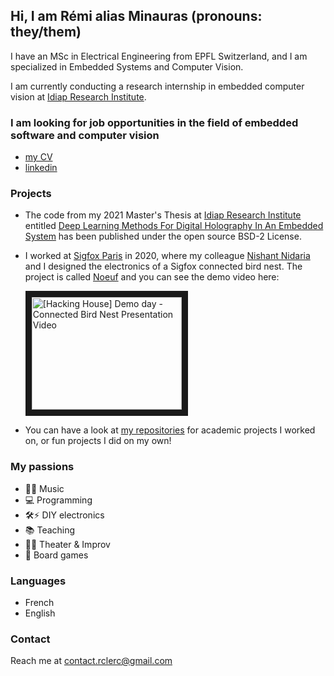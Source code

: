 ## Hi, I am Rémi alias Minauras (pronouns: they/them)

I have an MSc in Electrical Engineering from EPFL Switzerland, and I am specialized in Embedded Systems and Computer Vision.

I am currently conducting a research internship in embedded computer vision at [Idiap Research Institute](https://www.idiap.ch/en/scientific-research/computational-bioimaging).

### I am looking for job opportunities in the field of embedded software and computer vision
* [my CV](https://github.com/Minauras/Minauras/blob/master/CV_clerc.pdf)
* [linkedin](https://www.linkedin.com/in/remiclerc/)

### Projects
* The code from my 2021 Master's Thesis at [Idiap Research Institute](https://github.com/idiap) entitled [Deep Learning Methods For Digital Holography In An Embedded System](https://github.com/Minauras/deepdefresneling) has been published under the open source BSD-2 License.
* I worked at [Sigfox Paris](https://www.sigfox.com/en) in 2020, where my colleague [Nishant Nidaria](https://www.linkedin.com/in/nishantnidaria/) and I designed the electronics of a Sigfox connected bird nest. The project is called [Noeuf](https://noeuf.ml/) and you can see the demo video here:

   <a href="http://www.youtube.com/watch?feature=player_embedded&v=zEdp13xUdek
" target="_blank"><img src="http://img.youtube.com/vi/zEdp13xUdek/0.jpg" 
alt="[Hacking House] Demo day - Connected Bird Nest Presentation Video" width="240" height="180" border="10" /></a>

* You can have a look at [my repositories](https://github.com/Minauras?tab=repositories) for academic projects I worked on, or fun projects I did on my own!

### My passions
* 🎸🎹 Music
* 💻 Programming
* 🛠⚡ DIY electronics
* 📚 Teaching
* 🕺💃 Theater & Improv
* 🎲 Board games

### Languages
* French
* English

### Contact
Reach me at contact.rclerc@gmail.com
